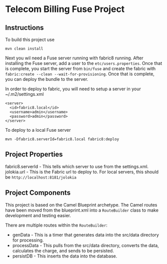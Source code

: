 # Telecom Billing Fuse Project

## Instructions
To build this project use

    mvn clean install

Next you wil need a Fuse server running with fabric8 running. After installing the Fuse server, add a user to the
`etc/users.properties`. Once that is complete, you start the server from `bin/fuse` and create the fabric with
`fabric:create --clean --wait-for-provisioning`. Once that is complete, you can deploy the bundle to the server.

In order to deploy to fabric, you will need to setup a server in your ~/.m2/settings.xml

    <server>
      <id>fabric8.local</id>
      <username>admin</username>
      <password>admin</password>
    </server>

To deploy to a local Fuse server

    mvn -Dfabric8.serverId=fabric8.local fabric8:deploy

## Project Properties
fabric8.serverId - This tells which server to use from the settings.xml.
jolokia.url - This is the Fabric url to deploy to. For local servers, this should be `http://localhost:8181/jolokia`

## Project Components
This project is based on the Camel Blueprint archetype. The Camel routes have been moved from the blueprint.xml into a
`RouteBuilder` class to make development and testing easier.

There are multiple routes within the `RouteBuilder`:
- genData - This is a timer that generates data into the src/data directory for processing.
- processData - This pulls from the src/data directory, converts the data, calculates the charge, and sends to be persisted.
- persistDB - This inserts the data into the database.
